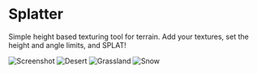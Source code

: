 # Splatter
Simple height based texturing tool for terrain. Add your textures, set the height and angle limits, and SPLAT!

![Screenshot](https://user-images.githubusercontent.com/8319419/129715874-a294d809-321c-4063-9b01-f14adba01089.PNG)
![Desert](https://user-images.githubusercontent.com/8319419/129715891-80c09bd0-a3d4-4b67-9f34-1332d2e8c626.PNG)
![Grassland](https://user-images.githubusercontent.com/8319419/129715897-ff3c4a29-c46b-4fe3-855e-43953149eaac.png)
![Snow](https://user-images.githubusercontent.com/8319419/129715905-22f9e97f-fdb9-4ecb-9a6a-8dfe6c74dd80.png)

